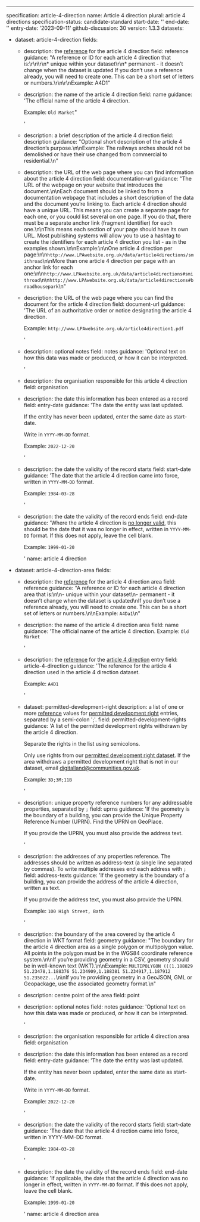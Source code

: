 ---
specification: article-4-direction
name: Article 4 direction
plural: article 4 directions
specification-status: candidate-standard
start-date: ''
end-date: ''
entry-date: '2023-09-11'
github-discussion: 30
version: 1.3.3
datasets:
  - dataset: article-4-direction
    fields:
      - description: the <a href="#reference">reference</a> for the article 4 direction
        field: reference
        guidance: "A reference or ID for each article 4 direction that is:\r\n\r\n* unique within your dataset\r\n* permanent - it doesn’t change when the dataset is updated If you don’t use a reference already, you will need to create one. This can be a short set of letters or numbers.\r\n\r\nExample: A4D1"
      - description: the name of the article 4 direction
        field: name
        guidance: 'The official name of the article 4 direction.


          Example: `Old Market`"

          '
      - description: a brief description of the article 4 direction
        field: description
        guidance: "Optional short description of the article 4 direction’s purpose.\n\nExample: The railways arches should not be demolished or have their use changed from commercial to residential.\n"
      - description: the URL of the web page where you can find information about the article 4 direction
        field: documentation-url
        guidance: "The URL of the webpage on your website that introduces the document.\n\nEach document should be linked to from a documentation webpage that includes a short description of the data and the document you’re linking to. Each article 4 direction should have a unique URL. This means you can create a separate page for each one, or you could list several on one page. If you do that, there must be a separate anchor link (fragment identifier) for each one.\n\nThis means each section of your page should have its own URL. Most publishing systems will allow you to use a hashtag to create the identifiers for each article 4 direction you list - as in the examples shown.\n\nExample:\n\nOne article 4 direction per page:\n\n`http://www.LPAwebsite.org.uk/data/article4directions/smithroad`\n\nMore than one article 4 direction per page with an anchor link for each one:\n\n`http://www.LPAwebsite.org.uk/data/article4directions#smithroad`\n\n`http://www.LPAwebsite.org.uk/data/article4directions#broadhousepark`\n"
      - description: the URL of the web page where you can find the document for the article 4 direction
        field: document-url
        guidance: 'The URL of an authoritative order or notice designating the article 4 direction.


          Example: `http://www.LPAwebsite.org.uk/article4direction1.pdf`

          '
      - description: optional notes
        field: notes
        guidance: 'Optional text on how this data was made or produced, or how it can be interpreted.

          '
      - description: the organisation responsible for this article 4 direction
        field: organisation
      - description: the date this information has been entered as a record
        field: entry-date
        guidance: 'The date the entity was last updated.


          If the entity has never been updated, enter the same date as start-date.


          Write in `YYYY-MM-DD` format.


          Example: `2022-12-20`

          '
      - description: the date the validity of the record starts
        field: start-date
        guidance: 'The date that the article 4 direction came into force, written in `YYYY-MM-DD` format.


          Example: `1984-03-28`

          '
      - description: the date the validity of the record ends
        field: end-date
        guidance: 'Where the article 4 direction is [no longer valid](https://standards.planning-data.dev/principles/#we-shouldn%E2%80%99t-delete-entries-in-a-register), this should be the date that it was no longer in effect, written in `YYYY-MM-DD` format. If this does not apply, leave the cell blank.


          Example: `1999-01-20`

          '
    name: article 4 direction
  - dataset: article-4-direction-area
    fields:
      - description: the <a href="#reference">reference</a> for the article 4 direction area
        field: reference
        guidance: "A reference or ID for each article 4 direction area that is:\n\n- unique within your dataset\n- permanent - it doesn’t change when the dataset is updated\nIf you don’t use a reference already, you will need to create one. This can be a short set of letters or numbers.\n\nExample: `A4Da1`\n"
      - description: the name of the article 4 direction area
        field: name
        guidance: 'The official name of the article 4 direction. Example: `Old Market`

          '
      - description: the <a href="#reference">reference</a> for the <a href="article-4-direction-dataset">article 4 direction</a> entry
        field: article-4-direction
        guidance: 'The reference for the article 4 direction used in the article 4 direction dataset.


          Example: `A4D1`

          '
      - dataset: permitted-development-right
        description: a list of one or more <a href="#reference">reference</a> values for <a href="article-4-direction-rule-dataset">permitted development right</a> entries, separated by a semi-colon ';'.
        field: permitted-development-rights
        guidance: 'A list of the permitted development rights withdrawn by the article 4 direction.


          Separate the rights in the list using semicolons.


          Only use rights from our [permitted development right dataset](https://www.planning.data.gov.uk/dataset/permitted-development-right). If the area withdraws a permitted development right that is not in our dataset, email digitalland@communities.gov.uk.


          Example: `3D;3M;11B`

          '
      - description: unique property reference numbers for any addressable properties, separated by `;`
        field: uprns
        guidance: 'If the geometry is the boundary of a building, you can provide the Unique Property Reference Number (UPRN). Find the UPRN on GeoPlace.


          If you provide the UPRN, you must also provide the address text.

          '
      - description: the addresses of any properties reference. The addresses should be written as address-text (a single line separated by commas). To write multiple addresses end each address with `;`
        field: address-texts
        guidance: 'If the geometry is the boundary of a building, you can provide the address of the article 4 direction, written as text.


          If you provide the address text, you must also provide the UPRN.


          Example: `100 High Street, Bath`

          '
      - description: the boundary of the area covered by the article 4 direction in WKT format
        field: geometry
        guidance: "The boundary for the article 4 direction area as a single polygon or multipolygon value. All points in the polygon must be in the WGS84 coordinate reference system.\n\nIf you’re providing geometry in a CSV, geometry should be in well-known text (WKT).\n\nExample: `MULTIPOLYGON (((1.188829 51.23478,1.188376 51.234909,1.188381 51.234917,1.187912 51.235022...`\n\nIf you’re providing geometry in a GeoJSON, GML or Geopackage, use the associated geometry format.\n"
      - description: centre point of the area
        field: point
      - description: optional notes
        field: notes
        guidance: 'Optional text on how this data was made or produced, or how it can be interpreted.

          '
      - description: the organisation responsible for article 4 direction area
        field: organisation
      - description: the date this information has been entered as a record
        field: entry-date
        guidance: 'The date the entity was last updated.


          If the entity has never been updated, enter the same date as start-date.


          Write in `YYYY-MM-DD` format.


          Example: `2022-12-20`

          '
      - description: the date the validity of the record starts
        field: start-date
        guidance: 'The date that the article 4 direction came into force, written in YYYY-MM-DD format.


          Example: `1984-03-28`

          '
      - description: the date the validity of the record ends
        field: end-date
        guidance: 'If applicable, the date that the article 4 direction was no longer in effect, written in `YYYY-MM-DD` format. If this does not apply, leave the cell blank.


          Example: `1999-01-20`

          '
    name: article 4 direction area
